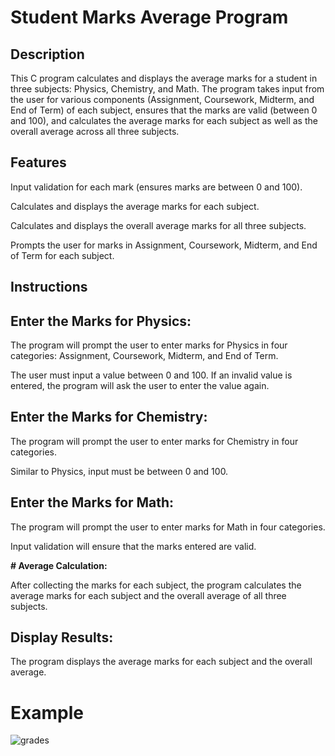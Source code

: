# **Student Marks Average Program**

## **Description**

This C program calculates and displays the average marks for a student in three subjects: Physics, Chemistry, and Math. The program takes input from the user for various components (Assignment, Coursework, Midterm, and End of Term) of each subject, ensures that the marks are valid (between 0 and 100), and calculates the average marks for each subject as well as the overall average across all three subjects.

## **Features**

Input validation for each mark (ensures marks are between 0 and 100).

Calculates and displays the average marks for each subject.

Calculates and displays the overall average marks for all three subjects.

Prompts the user for marks in Assignment, Coursework, Midterm, and End of Term for each subject.

## **Instructions**

## **Enter the Marks for Physics:**

The program will prompt the user to enter marks for Physics in four categories: Assignment, Coursework, Midterm, and End of Term.

The user must input a value between 0 and 100. If an invalid value is entered, the program will ask the user to enter the value again.

## **Enter the Marks for Chemistry:**

The program will prompt the user to enter marks for Chemistry in four categories.

Similar to Physics, input must be between 0 and 100.

## **Enter the Marks for Math:**

The program will prompt the user to enter marks for Math in four categories.

Input validation will ensure that the marks entered are valid.

**# Average Calculation:**

After collecting the marks for each subject, the program calculates the average marks for each subject and the overall average of all three subjects.

## **Display Results:**

The program displays the average marks for each subject and the overall average.

# **Example**
![grades](https://github.com/user-attachments/assets/bb7cbc22-915b-4c80-8450-d512b43831a5)




